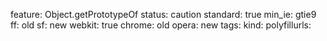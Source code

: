 feature: Object.getPrototypeOf
status: caution
standard: true
min_ie: gtie9
ff: old
sf: new
webkit: true
chrome: old
opera: new
tags:
kind:
polyfillurls:

